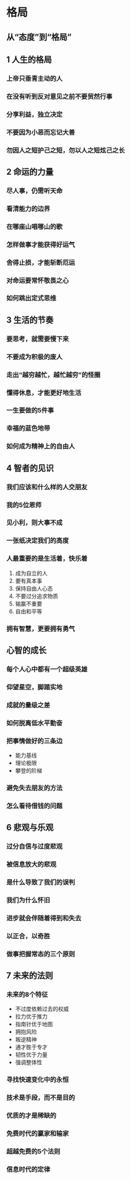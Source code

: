 # 格局

## 从“态度”到“格局”

## 1 人生的格局

### 上帝只垂青主动的人

### 在没有听到反对意见之前不要贸然行事

### 分享利益，独立决定

### 不要因为小恶而忘记大善

### 勿因人之短护己之短，勿以人之短炫己之长

## 2 命运的力量

### 尽人事，仍需听天命

### 看清能力的边界

### 在哪座山唱哪山的歌

### 怎样做事才能获得好运气

### 舍得止损，才能斩断厄运

### 对命运要常怀敬畏之心

### 如何跳出定式思维

## 3 生活的节奏

### 要思考，就需要慢下来

### 不要成为积极的废人

### 走出“越穷越忙，越忙越穷”的怪圈

### 懂得休息，才能更好地生活

### 一生要做的5件事

### 幸福的蓝色地带

### 如何成为精神上的自由人

## 4 智者的见识

### 我们应该和什么样的人交朋友

### 我的5位恩师

### 见小利，则大事不成

### 一张纸决定我们的高度

### 人最重要的是生活着，快乐着

1. 成为自立的人
2. 要有真本事
3. 保持自由人心态
4. 不要过分追求物质
5. 输赢不重要
6. 自由和平等

### 拥有智慧，更要拥有勇气

## 心智的成长

### 每个人心中都有一个超级英雄

### 仰望星空，脚踏实地

### 成就的量级之差

### 如何脱离低水平勤奋

### 把事情做好的三条边

* 能力基线
* 理论极限
* 攀登的阶梯

### 避免失去朋友的方法

### 怎么看待借钱的问题

## 6 悲观与乐观

### 过分自信与过度悲观

### 被信息放大的悲观

### 是什么导致了我们的误判

### 我们为什么怀旧

### 进步就会伴随着得到和失去

### 以正合，以奇胜

### 做事把握常态的三个原则

## 7 未来的法则

### 未来的8个特征

* 不过度依赖过去的权威
* 拉力优于推力
* 指南针优于地图
* 拥抱风险
* 叛逆精神
* 通才胜于专才
* 韧性优于力量
* 强调整体性

### 寻找快速变化中的永恒

### 技术是手段，而不是目的

### 优质的才是稀缺的

### 免费时代的赢家和输家

### 超越免费的5个法则

### 信息时代的定律
